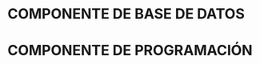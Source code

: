 <!-- # Info-Turistica-Ecuador---Proyecto-Integrador -->

# COMPONENTE DE BASE DE DATOS

# COMPONENTE DE PROGRAMACIÓN